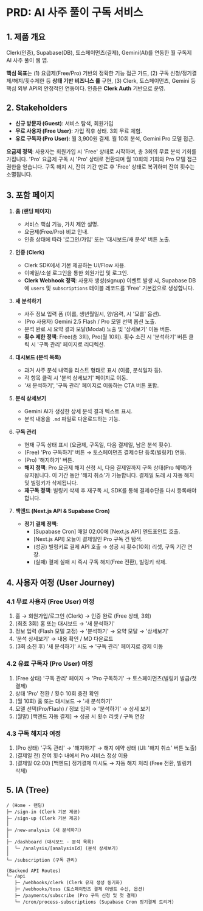 # PRD: AI 사주 풀이 구독 서비스

## 1\. 제품 개요

Clerk(인증), Supabase(DB), 토스페이먼츠(결제), Gemini(AI)를 연동한 월 구독제 AI 사주 풀이 웹 앱.

**핵심 목표**는 (1) 요금제(Free/Pro) 기반의 정확한 기능 접근 가드, (2) 구독 신청/정기결제/해지/횟수제한 등 **상태 기반 비즈니스 룰** 구현, (3) Clerk, 토스페이먼츠, Gemini 등 핵심 외부 API의 안정적인 연동이다. 인증은 **Clerk Auth** 기반으로 운영.

## 2\. Stakeholders

  * **신규 방문자 (Guest)**: 서비스 탐색, 회원가입
  * **무료 사용자 (Free User)**: 가입 직후 상태. 3회 무료 체험.
  * **유료 구독자 (Pro User)**: 월 3,900원 결제. 월 10회 분석, Gemini Pro 모델 접근.

**요금제 정책**: 사용자는 회원가입 시 'Free' 상태로 시작하며, 총 3회의 무료 분석 기회를 가집니다. 'Pro' 요금제 구독 시 'Pro' 상태로 전환되며 월 10회의 기회와 Pro 모델 접근 권한을 얻습니다. 구독 해지 시, 잔여 기간 만료 후 'Free' 상태로 복귀하며 잔여 횟수는 소멸됩니다.

## 3\. 포함 페이지

1.  **홈 (랜딩 페이지)**

      * 서비스 핵심 기능, 가치 제안 설명.
      * 요금제(Free/Pro) 비교 안내.
      * 인증 상태에 따라 '로그인/가입' 또는 '대시보드/새 분석' 버튼 노출.

2.  **인증 (Clerk)**

      * Clerk SDK에서 기본 제공하는 UI/Flow 사용.
      * 이메일/소셜 로그인을 통한 회원가입 및 로그인.
      * **Clerk Webhook 정책**: 사용자 생성(signup) 이벤트 발생 시, Supabase DB에 `users` 및 `subscriptions` 테이블 레코드를 'Free' 기본값으로 생성합니다.

3.  **새 분석하기**

      * 사주 정보 입력 폼 (이름, 생년월일시, 양/음력, 시 '모름' 옵션).
      * (Pro 사용자) Gemini 2.5 Flash / Pro 모델 선택 옵션 노출.
      * 분석 완료 시 요약 결과 모달(Modal) 노출 및 '상세보기' 이동 버튼.
      * **횟수 제한 정책**: Free(총 3회), Pro(월 10회). 횟수 소진 시 '분석하기' 버튼 클릭 시 '구독 관리' 페이지로 리디렉션.

4.  **대시보드 (분석 목록)**

      * 과거 사주 분석 내역을 리스트 형태로 표시 (이름, 분석일자 등).
      * 각 항목 클릭 시 '분석 상세보기' 페이지로 이동.
      * '새 분석하기', '구독 관리' 페이지로 이동하는 CTA 버튼 포함.

5.  **분석 상세보기**

      * Gemini AI가 생성한 상세 분석 결과 텍스트 표시.
      * 분석 내용을 `.md` 파일로 다운로드하는 기능.

6.  **구독 관리**

      * 현재 구독 상태 표시 (요금제, 구독일, 다음 결제일, 남은 분석 횟수).
      * (Free) 'Pro 구독하기' 버튼 → 토스페이먼츠 결제수단 등록(빌링키) 연동.
      * (Pro) '해지하기' 버튼.
      * **해지 정책**: Pro 요금제 해지 신청 시, 다음 결제일까지 구독 상태(Pro 혜택)가 유지됩니다. 이 기간 동안 '해지 취소'가 가능합니다. 결제일 도래 시 자동 해지 및 빌링키가 삭제됩니다.
      * **재구독 정책**: 빌링키 삭제 후 재구독 시, SDK를 통해 결제수단을 다시 등록해야 합니다.

7.  **백엔드 (Next.js API & Supabase Cron)**

      * **정기 결제 정책**:
          * [Supabase Cron] 매일 02:00에 [Next.js API] 엔드포인트 호출.
          * [Next.js API] 오늘이 결제일인 Pro 구독 건 탐색.
          * (성공) 빌링키로 결제 API 호출 → 성공 시 횟수(10회) 리셋, 구독 기간 연장.
          * (실패) 결제 실패 시 즉시 구독 해지(Free 전환), 빌링키 삭제.

## 4\. 사용자 여정 (User Journey)

### 4.1 무료 사용자 (Free User) 여정

1.  홈 → 회원가입/로그인 (Clerk) → 인증 완료 (Free 상태, 3회)
2.  (최초 3회) 홈 또는 대시보드 → '새 분석하기'
3.  정보 입력 (Flash 모델 고정) → '분석하기' → 요약 모달 → '상세보기'
4.  '분석 상세보기' → 내용 확인 / MD 다운로드
5.  (3회 소진 후) '새 분석하기' 시도 → '구독 관리' 페이지로 강제 이동

### 4.2 유료 구독자 (Pro User) 여정

1.  (Free 상태) '구독 관리' 페이지 → 'Pro 구독하기' → 토스페이먼츠(빌링키 발급/첫 결제)
2.  상태 'Pro' 전환 / 횟수 10회 충전 확인
3.  (월 10회) 홈 또는 대시보드 → '새 분석하기'
4.  모델 선택(Pro/Flash) / 정보 입력 → '분석하기' → 상세 보기
5.  (월말) [백엔드 자동 결제] → 성공 시 횟수 리셋 / 구독 연장

### 4.3 구독 해지자 여정

1.  (Pro 상태) '구독 관리' → '해지하기' → 해지 예약 상태 (UI: '해지 취소' 버튼 노출)
2.  (결제일 전) 잔여 횟수 내에서 Pro 서비스 정상 이용
3.  (결제일 02:00) [백엔드] 정기결제 미시도 → 자동 해지 처리 (Free 전환, 빌링키 삭제)

## 5\. IA (Tree)

```
/ (Home - 랜딩)
├─ /sign-in (Clerk 기본 제공)
├─ /sign-up (Clerk 기본 제공)
│
├─ /new-analysis (새 분석하기)
│
├─ /dashboard (대시보드 - 분석 목록)
│  └─ /analysis/[analysisId] (분석 상세보기)
│
└─ /subscription (구독 관리)

(Backend API Routes)
└─ /api
   ├─ /webhooks/clerk (Clerk 유저 생성 동기화)
   ├─ /webhooks/toss (토스페이먼츠 결제 이벤트 수신, 옵션)
   ├─ /payments/subscribe (Pro 구독 신청 및 첫 결제)
   └─ /cron/process-subscriptions (Supabase Cron 정기결제 트리거)
```